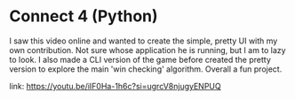 # Connect 4 (Python)

I saw this video online and wanted to create the simple, pretty UI with my own contribution. Not sure whose application he is running, but I am to lazy to look. I also made a CLI version of the game before created the pretty version to explore the main 'win checking' algorithm. Overall a fun project.

link: https://youtu.be/iIF0Ha-1h6c?si=ugrcV8njugyENPUQ
